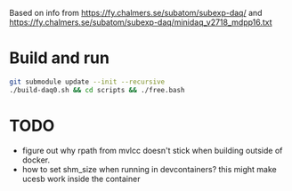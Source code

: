 Based on info from https://fy.chalmers.se/subatom/subexp-daq/ and
https://fy.chalmers.se/subatom/subexp-daq/minidaq_v2718_mdpp16.txt

# Build and run

  ```bash
  git submodule update --init --recursive
  ./build-daq0.sh && cd scripts && ./free.bash
  ```

# TODO

- figure out why rpath from mvlcc doesn't stick when building outside of docker.
- how to set shm_size when running in devcontainers? this might make ucesb work inside the container
